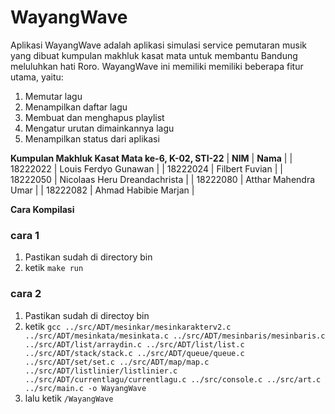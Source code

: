 # **WayangWave**
Aplikasi WayangWave adalah aplikasi simulasi service pemutaran musik yang dibuat kumpulan makhluk kasat mata untuk membantu Bandung meluluhkan hati Roro. WayangWave ini memiliki memiliki beberapa fitur utama, yaitu:
1. Memutar lagu
2. Menampilkan daftar lagu
3. Membuat dan menghapus playlist
4. Mengatur urutan dimainkannya lagu
5. Menampilkan status dari aplikasi

**Kumpulan Makhluk Kasat Mata ke-6, K-02, STI-22**
| **NIM** | **Nama** |
| 18222022 | Louis Ferdyo Gunawan |
| 18222024 | Filbert Fuvian |
| 18222050 | Nicolaas Heru Dreandachrista |
| 18222080 | Atthar Mahendra Umar |
| 18222082 | Ahmad Habibie Marjan |

**Cara Kompilasi**
### cara 1
1. Pastikan sudah di directory bin
2. ketik `make run`
### cara 2
1. Pastikan sudah di directoy bin
2. ketik `gcc ../src/ADT/mesinkar/mesinkarakterv2.c ../src/ADT/mesinkata/mesinkata.c ../src/ADT/mesinbaris/mesinbaris.c ../src/ADT/list/arraydin.c ../src/ADT/list/list.c ../src/ADT/stack/stack.c ../src/ADT/queue/queue.c ../src/ADT/set/set.c ../src/ADT/map/map.c ../src/ADT/listlinier/listlinier.c ../src/ADT/currentlagu/currentlagu.c ../src/console.c ../src/art.c ../src/main.c -o WayangWave`
3. lalu ketik `/WayangWave`
